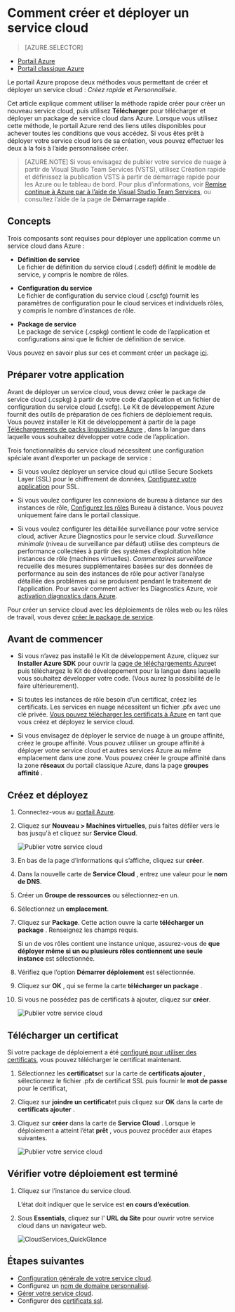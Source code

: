 <properties
    pageTitle="Comment créer et déployer un service cloud | Microsoft Azure"
    description="Découvrez comment créer et déployer un service cloud à l’aide du portail Azure."
    services="cloud-services"
    documentationCenter=""
    authors="Thraka"
    manager="timlt"
    editor=""/>

<tags
    ms.service="cloud-services"
    ms.workload="tbd"
    ms.tgt_pltfrm="na"
    ms.devlang="na"
    ms.topic="article"
    ms.date="10/11/2016"
    ms.author="adegeo"/>




# <a name="how-to-create-and-deploy-a-cloud-service"></a>Comment créer et déployer un service cloud

> [AZURE.SELECTOR]
- [Portail Azure](cloud-services-how-to-create-deploy-portal.md)
- [Portail classique Azure](cloud-services-how-to-create-deploy.md)

Le portail Azure propose deux méthodes vous permettant de créer et déployer un service cloud : *Créez rapide* et *Personnalisée*.

Cet article explique comment utiliser la méthode rapide créer pour créer un nouveau service cloud, puis utilisez **Télécharger** pour télécharger et déployer un package de service cloud dans Azure. Lorsque vous utilisez cette méthode, le portail Azure rend des liens utiles disponibles pour achever toutes les conditions que vous accédez. Si vous êtes prêt à déployer votre service cloud lors de sa création, vous pouvez effectuer les deux à la fois à l’aide personnalisée créer.

> [AZURE.NOTE] Si vous envisagez de publier votre service de nuage à partir de Visual Studio Team Services (VSTS), utilisez Création rapide et définissez la publication VSTS à partir de démarrage rapide pour les Azure ou le tableau de bord. Pour plus d’informations, voir [Remise continue à Azure par à l’aide de Visual Studio Team Services][TFSTutorialForCloudService], ou consultez l’aide de la page de **Démarrage rapide** .

## <a name="concepts"></a>Concepts
Trois composants sont requises pour déployer une application comme un service cloud dans Azure :

- **Définition de service**  
  Le fichier de définition du service cloud (.csdef) définit le modèle de service, y compris le nombre de rôles.

- **Configuration du service**  
  Le fichier de configuration du service cloud (.cscfg) fournit les paramètres de configuration pour le cloud services et individuels rôles, y compris le nombre d’instances de rôle.

- **Package de service**  
  Le package de service (.cspkg) contient le code de l’application et configurations ainsi que le fichier de définition de service.

Vous pouvez en savoir plus sur ces et comment créer un package [ici](cloud-services-model-and-package.md).

## <a name="prepare-your-app"></a>Préparer votre application
Avant de déployer un service cloud, vous devez créer le package de service cloud (.cspkg) à partir de votre code d’application et un fichier de configuration du service cloud (.cscfg). Le Kit de développement Azure fournit des outils de préparation de ces fichiers de déploiement requis. Vous pouvez installer le Kit de développement à partir de la page [Téléchargements de packs linguistiques Azure](https://azure.microsoft.com/downloads/) , dans la langue dans laquelle vous souhaitez développer votre code de l’application.

Trois fonctionnalités du service cloud nécessitent une configuration spéciale avant d’exporter un package de service :

- Si vous voulez déployer un service cloud qui utilise Secure Sockets Layer (SSL) pour le chiffrement de données, [Configurez votre application](cloud-services-configure-ssl-certificate-portal.md#modify) pour SSL.

- Si vous voulez configurer les connexions de bureau à distance sur des instances de rôle, [Configurez les rôles](cloud-services-role-enable-remote-desktop.md) Bureau à distance. Vous pouvez uniquement faire dans le portail classique.

- Si vous voulez configurer les détaillée surveillance pour votre service cloud, activer Azure Diagnostics pour le service cloud. *Surveillance minimale* (niveau de surveillance par défaut) utilise des compteurs de performance collectées à partir des systèmes d’exploitation hôte instances de rôle (machines virtuelles). *Commentaires surveillance* recueille des mesures supplémentaires basées sur des données de performance au sein des instances de rôle pour activer l’analyse détaillée des problèmes qui se produisent pendant le traitement de l’application. Pour savoir comment activer les Diagnostics Azure, voir [activation diagnostics dans Azure](cloud-services-dotnet-diagnostics.md).

Pour créer un service cloud avec les déploiements de rôles web ou les rôles de travail, vous devez [créer le package de service](cloud-services-model-and-package.md#servicepackagecspkg).

## <a name="before-you-begin"></a>Avant de commencer

- Si vous n’avez pas installé le Kit de développement Azure, cliquez sur **Installer Azure SDK** pour ouvrir la [page de téléchargements Azure](https://azure.microsoft.com/downloads/)et puis téléchargez le Kit de développement pour la langue dans laquelle vous souhaitez développer votre code. (Vous aurez la possibilité de le faire ultérieurement).

- Si toutes les instances de rôle besoin d’un certificat, créez les certificats. Les services en nuage nécessitent un fichier .pfx avec une clé privée. [Vous pouvez télécharger les certificats à Azure]() en tant que vous créez et déployez le service cloud.

- Si vous envisagez de déployer le service de nuage à un groupe affinité, créez le groupe affinité. Vous pouvez utiliser un groupe affinité à déployer votre service cloud et autres services Azure au même emplacement dans une zone. Vous pouvez créer le groupe affinité dans la zone **réseaux** du portail classique Azure, dans la page **groupes affinité** .


## <a name="create-and-deploy"></a>Créez et déployez

1. Connectez-vous au [portail Azure](https://portal.azure.com/).
2. Cliquez sur **Nouveau > Machines virtuelles**, puis faites défiler vers le bas jusqu'à et cliquez sur **Service Cloud**.

    ![Publier votre service cloud](media/cloud-services-how-to-create-deploy-portal/create-cloud-service.png)

3. En bas de la page d’informations qui s’affiche, cliquez sur **créer**. 
4. Dans la nouvelle carte de **Service Cloud** , entrez une valeur pour le **nom de DNS**.
5. Créer un **Groupe de ressources** ou sélectionnez-en un.
6. Sélectionnez un **emplacement**.
7. Cliquez sur **Package**. Cette action ouvre la carte **télécharger un package** . Renseignez les champs requis.  

     Si un de vos rôles contient une instance unique, assurez-vous de **que déployer même si un ou plusieurs rôles contiennent une seule instance** est sélectionnée.

8. Vérifiez que l’option **Démarrer déploiement** est sélectionnée.
9. Cliquez sur **OK** , qui se ferme la carte **télécharger un package** .
10. Si vous ne possédez pas de certificats à ajouter, cliquez sur **créer**.

    ![Publier votre service cloud](media/cloud-services-how-to-create-deploy-portal/select-package.png)

## <a name="upload-a-certificate"></a>Télécharger un certificat

Si votre package de déploiement a été [configuré pour utiliser des certificats](cloud-services-configure-ssl-certificate-portal.md#modify), vous pouvez télécharger le certificat maintenant.

1. Sélectionnez les **certificats**et sur la carte de **certificats ajouter** , sélectionnez le fichier .pfx de certificat SSL puis fournir le **mot de passe** pour le certificat,
2. Cliquez sur **joindre un certificat**et puis cliquez sur **OK** dans la carte de **certificats ajouter** .
3. Cliquez sur **créer** dans la carte de **Service Cloud** . Lorsque le déploiement a atteint l’état **prêt** , vous pouvez procéder aux étapes suivantes.

    ![Publier votre service cloud](media/cloud-services-how-to-create-deploy-portal/attach-cert.png)


## <a name="verify-your-deployment-completed-successfully"></a>Vérifier votre déploiement est terminé

1. Cliquez sur l’instance du service cloud.

    L’état doit indiquer que le service est **en cours d’exécution**.

2. Sous **Essentials**, cliquez sur l' **URL du Site** pour ouvrir votre service cloud dans un navigateur web.

    ![CloudServices_QuickGlance](./media/cloud-services-how-to-create-deploy-portal/running.png)


[TFSTutorialForCloudService]: http://go.microsoft.com/fwlink/?LinkID=251796

## <a name="next-steps"></a>Étapes suivantes

* [Configuration générale de votre service cloud](cloud-services-how-to-configure-portal.md).
* Configurez un [nom de domaine personnalisé](cloud-services-custom-domain-name-portal.md).
* [Gérer votre service cloud](cloud-services-how-to-manage-portal.md).
* Configurer des [certificats ssl](cloud-services-configure-ssl-certificate-portal.md).